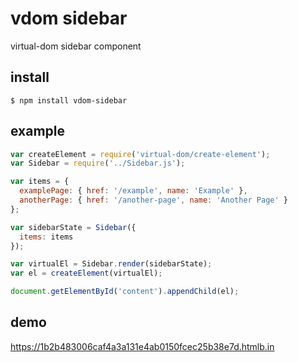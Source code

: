 # vdom sidebar

virtual-dom sidebar component

## install

    $ npm install vdom-sidebar

## example

```js
var createElement = require('virtual-dom/create-element');
var Sidebar = require('../Sidebar.js');

var items = {
  examplePage: { href: '/example', name: 'Example' },
  anotherPage: { href: '/another-page', name: 'Another Page' }
};

var sidebarState = Sidebar({
  items: items
});

var virtualEl = Sidebar.render(sidebarState);
var el = createElement(virtualEl);

document.getElementById('content').appendChild(el);
```

## demo

https://1b2b483006caf4a3a131e4ab0150fcec25b38e7d.htmlb.in
